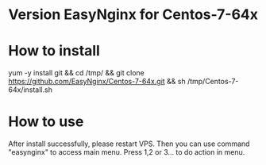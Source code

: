 Version EasyNginx for Centos-7-64x
============

How to install
============

yum -y install git && cd /tmp/ && git clone https://github.com/EasyNginx/Centos-7-64x.git && sh /tmp/Centos-7-64x/install.sh


How to use
==========
After install successfully, please restart VPS.
Then you can use command "easynginx" to access main menu.
Press 1,2 or 3... to do action in menu.